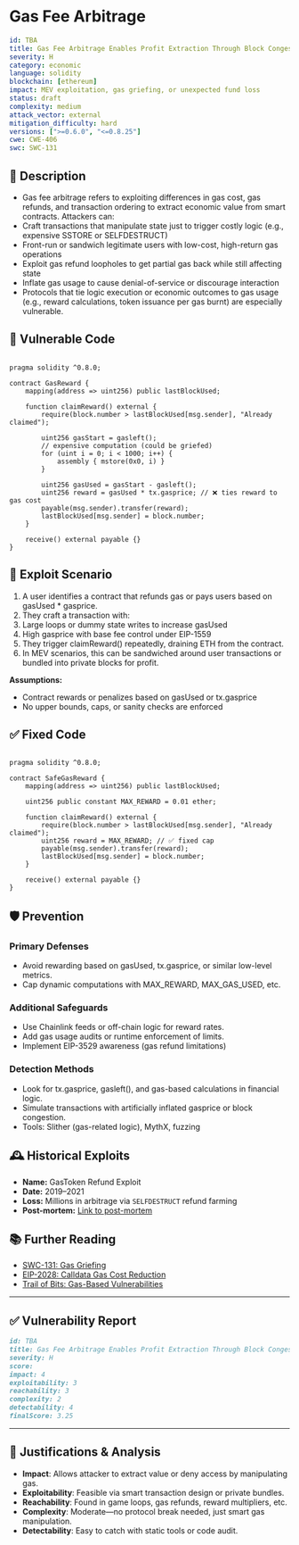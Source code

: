 # Gas Fee Arbitrage

```YAML
id: TBA
title: Gas Fee Arbitrage Enables Profit Extraction Through Block Congestion and Refund Exploits
severity: H
category: economic
language: solidity
blockchain: [ethereum]
impact: MEV exploitation, gas griefing, or unexpected fund loss
status: draft
complexity: medium
attack_vector: external
mitigation_difficulty: hard
versions: [">=0.6.0", "<=0.8.25"]
cwe: CWE-406
swc: SWC-131
```

## 📝 Description

- Gas fee arbitrage refers to exploiting differences in gas cost, gas refunds, and transaction ordering to extract economic value from smart contracts. Attackers can:
- Craft transactions that manipulate state just to trigger costly logic (e.g., expensive SSTORE or SELFDESTRUCT)
- Front-run or sandwich legitimate users with low-cost, high-return gas operations
- Exploit gas refund loopholes to get partial gas back while still affecting state
- Inflate gas usage to cause denial-of-service or discourage interaction
- Protocols that tie logic execution or economic outcomes to gas usage (e.g., reward calculations, token issuance per gas burnt) are especially vulnerable.

## 🚨 Vulnerable Code

```solidity

pragma solidity ^0.8.0;

contract GasReward {
    mapping(address => uint256) public lastBlockUsed;

    function claimReward() external {
        require(block.number > lastBlockUsed[msg.sender], "Already claimed");

        uint256 gasStart = gasleft();
        // expensive computation (could be griefed)
        for (uint i = 0; i < 1000; i++) {
            assembly { mstore(0x0, i) }
        }

        uint256 gasUsed = gasStart - gasleft();
        uint256 reward = gasUsed * tx.gasprice; // ❌ ties reward to gas cost
        payable(msg.sender).transfer(reward);
        lastBlockUsed[msg.sender] = block.number;
    }

    receive() external payable {}
}
```

## 🧪 Exploit Scenario

1. A user identifies a contract that refunds gas or pays users based on gasUsed * gasprice.
2. They craft a transaction with:
3. Large loops or dummy state writes to increase gasUsed
4. High gasprice with base fee control under EIP-1559
5. They trigger claimReward() repeatedly, draining ETH from the contract.
6. In MEV scenarios, this can be sandwiched around user transactions or bundled into private blocks for profit.

**Assumptions:**

- Contract rewards or penalizes based on gasUsed or tx.gasprice
- No upper bounds, caps, or sanity checks are enforced

## ✅ Fixed Code

```solidity

pragma solidity ^0.8.0;

contract SafeGasReward {
    mapping(address => uint256) public lastBlockUsed;

    uint256 public constant MAX_REWARD = 0.01 ether;

    function claimReward() external {
        require(block.number > lastBlockUsed[msg.sender], "Already claimed");
        uint256 reward = MAX_REWARD; // ✅ fixed cap
        payable(msg.sender).transfer(reward);
        lastBlockUsed[msg.sender] = block.number;
    }

    receive() external payable {}
}
```

## 🛡️ Prevention

### Primary Defenses

- Avoid rewarding based on gasUsed, tx.gasprice, or similar low-level metrics.
- Cap dynamic computations with MAX_REWARD, MAX_GAS_USED, etc.

### Additional Safeguards

- Use Chainlink feeds or off-chain logic for reward rates.
- Add gas usage audits or runtime enforcement of limits.
- Implement EIP-3529 awareness (gas refund limitations)

### Detection Methods

- Look for tx.gasprice, gasleft(), and gas-based calculations in financial logic.
- Simulate transactions with artificially inflated gasprice or block congestion.
- Tools: Slither (gas-related logic), MythX, fuzzing

## 🕰️ Historical Exploits

- **Name:** GasToken Refund Exploit 
- **Date:** 2019–2021 
- **Loss:** Millions in arbitrage via `SELFDESTRUCT` refund farming 
- **Post-mortem:** [Link to post-mortem](https://gastoken.io)

## 📚 Further Reading

- [SWC-131: Gas Griefing](https://swcregistry.io/docs/SWC-131/)
- [EIP-2028: Calldata Gas Cost Reduction](https://eips.ethereum.org/EIPS/eip-2028)  
- [Trail of Bits: Gas-Based Vulnerabilities](https://blog.trailofbits.com/)

---

## ✅ Vulnerability Report
```markdown
id: TBA
title: Gas Fee Arbitrage Enables Profit Extraction Through Block Congestion and Refund Exploits
severity: H
score:
impact: 4  
exploitability: 3 
reachability: 3 
complexity: 2   
detectability: 4  
finalScore: 3.25
```

---

## 📄 Justifications & Analysis

- **Impact**: Allows attacker to extract value or deny access by manipulating gas.
- **Exploitability**: Feasible via smart transaction design or private bundles.
- **Reachability**: Found in game loops, gas refunds, reward multipliers, etc.
- **Complexity**: Moderate—no protocol break needed, just smart gas manipulation.
- **Detectability**: Easy to catch with static tools or code audit.
